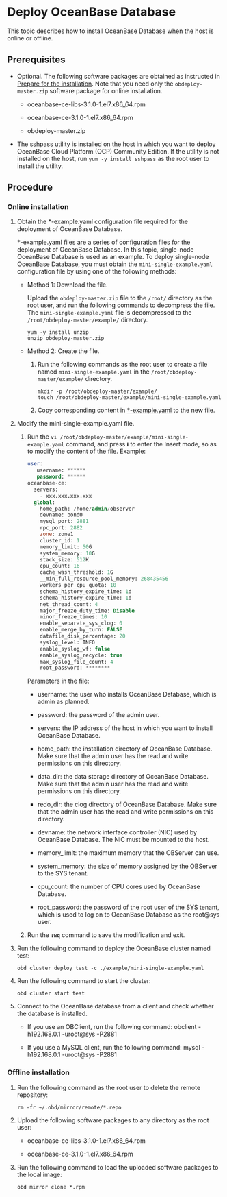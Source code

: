 # Deploy OceanBase Database

This topic describes how to install OceanBase Database when the host is online or offline.

## Prerequisites

* Optional. The following software packages are obtained as instructed in [Prepare for the installation](../400.installation-preparation.md). Note that you need only the `obdeploy-master.zip` software package for online installation.

  * oceanbase-ce-libs-3.1.0-1.el7.x86_64.rpm

  * oceanbase-ce-3.1.0-1.el7.x86_64.rpm

  * obdeploy-master.zip

* The sshpass utility is installed on the host in which you want to deploy OceanBase Cloud Platform (OCP) Community Edition.
  If the utility is not installed on the host, run `yum -y install sshpass` as the root user to install the utility.
  
## Procedure

### Online installation

1. Obtain the \*-example.yaml configuration file required for the deployment of OceanBase Database.

   \*-example.yaml files are a series of configuration files for the deployment of OceanBase Database. In this topic, single-node OceanBase Database is used as an example. To deploy single-node OceanBase Database, you must obtain the `mini-single-example.yaml` configuration file by using one of the following methods:
   * Method 1: Download the file.

     Upload the `obdeploy-master.zip` file to the `/root/` directory as the root user, and run the following commands to decompress the file. The `mini-single-example.yaml` file is decompressed to the `/root/obdeploy-master/example/` directory.

     ```shell
     yum -y install unzip
     unzip obdeploy-master.zip
     ```

   * Method 2: Create the file.

     1. Run the following commands as the root user to create a file named `mini-single-example.yaml` in the `/root/obdeploy-master/example/` directory.

        ```shell
        mkdir -p /root/obdeploy-master/example/
        touch /root/obdeploy-master/example/mini-single-example.yaml
        ```

     2. Copy corresponding content in [\*-example.yaml](../800.deploy-appendix/200.example-yaml.md) to the new file.

2. Modify the mini-single-example.yaml file.

   1. Run the `vi /root/obdeploy-master/example/mini-single-example.yaml` command, and press **i** to enter the Insert mode, so as to modify the content of the file. Example:

      ```sql
      user:
         username: ******
         password: ******
      oceanbase-ce:
        servers:
          - xxx.xxx.xxx.xxx
        global:
          home_path: /home/admin/observer
          devname: bond0
          mysql_port: 2881
          rpc_port: 2882
          zone: zone1
          cluster_id: 1
          memory_limit: 50G
          system_memory: 10G
          stack_size: 512K
          cpu_count: 16
          cache_wash_threshold: 1G
          __min_full_resource_pool_memory: 268435456
          workers_per_cpu_quota: 10
          schema_history_expire_time: 1d
          schema_history_expire_time: 1d
          net_thread_count: 4
          major_freeze_duty_time: Disable
          minor_freeze_times: 10
          enable_separate_sys_clog: 0
          enable_merge_by_turn: FALSE
          datafile_disk_percentage: 20
          syslog_level: INFO
          enable_syslog_wf: false
          enable_syslog_recycle: true
          max_syslog_file_count: 4
          root_password: ********
      ```

      Parameters in the file:
      * username: the user who installs OceanBase Database, which is admin as planned.

      * password: the password of the admin user.

      * servers: the IP address of the host in which you want to install OceanBase Database.

      * home_path: the installation directory of OceanBase Database. Make sure that the admin user has the read and write permissions on this directory.

      * data_dir: the data storage directory of OceanBase Database. Make sure that the admin user has the read and write permissions on this directory.

      * redo_dir: the clog directory of OceanBase Database. Make sure that the admin user has the read and write permissions on this directory.

      * devname: the network interface controller (NIC) used by OceanBase Database. The NIC must be mounted to the host.

      * memory_limit: the maximum memory that the OBServer can use.

      * system_memory: the size of memory assigned by the OBServer to the SYS tenant.

      * cpu_count: the number of CPU cores used by OceanBase Database.

      * root_password: the password of the root user of the SYS tenant, which is used to log on to OceanBase Database as the root@sys user.

   2. Run the **`:wq`** command to save the modification and exit.

3. Run the following command to deploy the OceanBase cluster named test:

   ```shell
   obd cluster deploy test -c ./example/mini-single-example.yaml
   ```

4. Run the following command to start the cluster:

   ```shell
   obd cluster start test
   ```

5. Connect to the OceanBase database from a client and check whether the database is installed.

   * If you use an OBClient, run the following command: obclient -h192.168.0.1 -uroot@sys -P2881

   * If you use a MySQL client, run the following command: mysql -h192.168.0.1 -uroot@sys -P2881

### Offline installation

1. Run the following command as the root user to delete the remote repository:

   ```shell
   rm -fr ~/.obd/mirror/remote/*.repo
   ```

2. Upload the following software packages to any directory as the root user:

   * oceanbase-ce-libs-3.1.0-1.el7.x86_64.rpm

   * oceanbase-ce-3.1.0-1.el7.x86_64.rpm

3. Run the following command to load the uploaded software packages to the local image:

   ```shell
   obd mirror clone *.rpm
   ```
